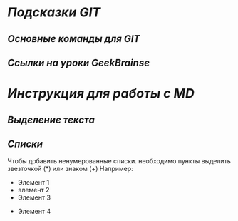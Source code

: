 # __*Подсказки GIT*__

## *Основные команды для GIT*

## *Ссылки на уроки GeekBrainse*

# __*Инструкция для работы с  MD*__

## *Выделение текста*

## *Списки*

Чтобы добавить ненумерованные списки. необходимо пункты выделить звезточкой (*) или знаком (+)
Например:
* Элемент 1
* элемент 2
* Элемент 3
+ Элемент 4